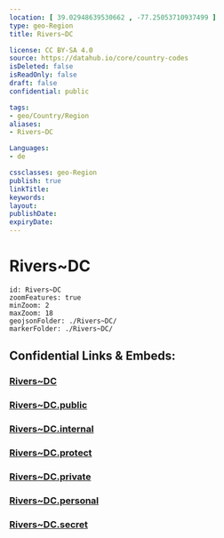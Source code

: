 ```yaml
---
location: [ 39.02948639530662 , -77.25053710937499 ] 
type: geo-Region
title: Rivers~DC

license: CC BY-SA 4.0
source: https://datahub.io/core/country-codes
isDeleted: false
isReadOnly: false
draft: false
confidential: public

tags:
- geo/Country/Region
aliases:
- Rivers~DC

Languages:
- de

cssclasses: geo-Region
publish: true
linkTitle: 
keywords: 
layout: 
publishDate: 
expiryDate: 
---
```


# Rivers~DC

```leaflet
id: Rivers~DC
zoomFeatures: true 
minZoom: 2 
maxZoom: 18
geojsonFolder: ./Rivers~DC/
markerFolder: ./Rivers~DC/
```


## Confidential Links & Embeds: 

### [Rivers~DC](/_Standards/Earth/Continent/America~North/USA/USA~Eastern/District_of_Columbia/Rivers~DC.md) 

### [Rivers~DC.public](/_public/Earth/Continent/America~North/USA/USA~Eastern/District_of_Columbia/Rivers~DC.public.md) 

### [Rivers~DC.internal](/_internal/Earth/Continent/America~North/USA/USA~Eastern/District_of_Columbia/Rivers~DC.internal.md) 

### [Rivers~DC.protect](/_protect/Earth/Continent/America~North/USA/USA~Eastern/District_of_Columbia/Rivers~DC.protect.md) 

### [Rivers~DC.private](/_private/Earth/Continent/America~North/USA/USA~Eastern/District_of_Columbia/Rivers~DC.private.md) 

### [Rivers~DC.personal](/_personal/Earth/Continent/America~North/USA/USA~Eastern/District_of_Columbia/Rivers~DC.personal.md) 

### [Rivers~DC.secret](/_secret/Earth/Continent/America~North/USA/USA~Eastern/District_of_Columbia/Rivers~DC.secret.md)

